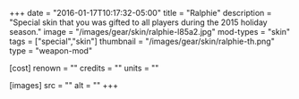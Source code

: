 +++
date = "2016-01-17T10:17:32-05:00"
title = "Ralphie"
description = "Special skin that you was gifted to all players during the 2015 holiday season."
image = "/images/gear/skin/ralphie-l85a2.jpg"
mod-types = "skin"
tags = ["special","skin"]
thumbnail = "/images/gear/skin/ralphie-th.png"
type = "weapon-mod"

[cost]
  renown = ""
  credits = ""
  units = ""

[images]
  src = ""
  alt = ""
+++
